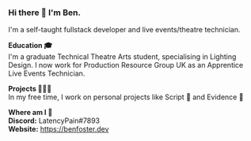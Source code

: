 ### Hi there 👋 I'm Ben.
I'm a self-taught fullstack developer and live events/theatre technician.

**Education 🎓**<br>
I'm a graduate Technical Theatre Arts student, specialising in Lighting Design.<be>
I now work for Production Resource Group UK as an Apprentice Live Events Technician.

**Projects 👨🏻‍💻**<br>
In my free time, I work on personal projects like Script 📰 and Evidence 🎤<br>

**Where am I 📱**<br>
**Discord:** LatencyPain#7893<br>
**Website:** https://benfoster.dev
